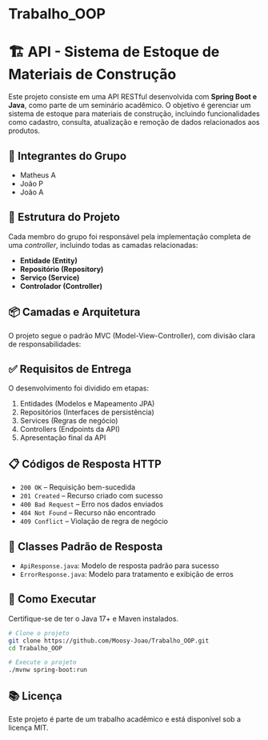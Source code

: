 ﻿# Trabalho_OOP

 # 🏗️ API - Sistema de Estoque de Materiais de Construção

Este projeto consiste em uma API RESTful desenvolvida com **Spring Boot e Java**, como parte de um seminário acadêmico. O objetivo é gerenciar um sistema de estoque para materiais de construção, incluindo funcionalidades como cadastro, consulta, atualização e remoção de dados relacionados aos produtos.

## 👥 Integrantes do Grupo

- Matheus A
- João P
- João A

## 📌 Estrutura do Projeto

Cada membro do grupo foi responsável pela implementação completa de uma *controller*, incluindo todas as camadas relacionadas:

- **Entidade (Entity)**
- **Repositório (Repository)**
- **Serviço (Service)**
- **Controlador (Controller)**

## 📦 Camadas e Arquitetura

O projeto segue o padrão MVC (Model-View-Controller), com divisão clara de responsabilidades:


## ✅ Requisitos de Entrega

O desenvolvimento foi dividido em etapas:

1. Entidades (Modelos e Mapeamento JPA)
2. Repositórios (Interfaces de persistência)
3. Services (Regras de negócio)
4. Controllers (Endpoints da API)
5. Apresentação final da API

## 📋 Códigos de Resposta HTTP

- `200 OK` – Requisição bem-sucedida
- `201 Created` – Recurso criado com sucesso
- `400 Bad Request` – Erro nos dados enviados
- `404 Not Found` – Recurso não encontrado
- `409 Conflict` – Violação de regra de negócio

## 📄 Classes Padrão de Resposta

- `ApiResponse.java`: Modelo de resposta padrão para sucesso
- `ErrorResponse.java`: Modelo para tratamento e exibição de erros

## 🚀 Como Executar

Certifique-se de ter o Java 17+ e Maven instalados.

```bash
# Clone o projeto
git clone https://github.com/Moosy-Joao/Trabalho_OOP.git
cd Trabalho_OOP

# Execute o projeto
./mvnw spring-boot:run
```
## 📚 Licença
Este projeto é parte de um trabalho acadêmico e está disponível sob a licença MIT.
